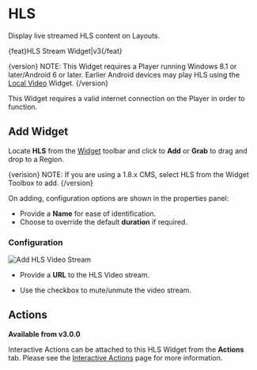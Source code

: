 <!--toc=widgets-->

# HLS

Display live streamed HLS content on Layouts.

{feat}HLS Stream Widget|v3{/feat}

{version}
NOTE: This Widget requires a Player running Windows 8.1 or later/Android 6 or later. Earlier Android devices may play HLS using the [Local Video](media_module_localvideo.html) Widget. 
{/version}

This Widget requires a valid internet connection on the Player in order to function.

## Add Widget

Locate **HLS** from the [Widget](layouts_widgets.html) toolbar and click to **Add** or **Grab** to drag and drop to a Region. 

{verision}
NOTE: If you are using a 1.8.x CMS, select HLS from the Widget Toolbox to add.
{/version}

On adding, configuration options are shown in the properties panel:

- Provide a **Name** for ease of identification.
- Choose to override the default **duration** if required.

### Configuration

![Add HLS Video Stream](img/v3.1_media_modules_hls.png)

- Provide a **URL** to the HLS Video stream.

- Use the checkbox to mute/unmute the video stream.

## Actions 

**Available from v3.0.0**

Interactive Actions can be attached to this HLS Widget from the **Actions** tab. Please see the [Interactive Actions](layouts_interactive_actions.html) page for more information.